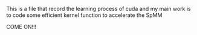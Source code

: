 This is a file that record the learning process of cuda and my main work is to code some efficient kernel function to accelerate the SpMM 

COME ON!!!
